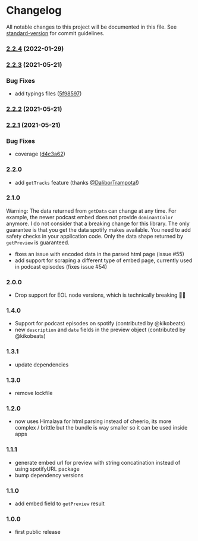 # Changelog

All notable changes to this project will be documented in this file. See [standard-version](https://github.com/conventional-changelog/standard-version) for commit guidelines.

### [2.2.4](https://github.com/microlinkhq/spotify-url-info/compare/v2.2.3...v2.2.4) (2022-01-29)

### [2.2.3](https://github.com/microlinkhq/spotify-url-info/compare/v2.2.2...v2.2.3) (2021-05-21)


### Bug Fixes

* add typings files ([5f98597](https://github.com/microlinkhq/spotify-url-info/commit/5f98597f45bceadf9c05e4ed9ccbe03d7fa80ebc))

### [2.2.2](https://github.com/microlinkhq/spotify-url-info/compare/v2.2.1...v2.2.2) (2021-05-21)

### [2.2.1](https://github.com/karlsander/spotify-url-info/compare/v2.2.1-0...v2.2.1) (2021-05-21)


### Bug Fixes

* coverage ([d4c3a62](https://github.com/karlsander/spotify-url-info/commit/d4c3a6237d751332d5ecbade0fd64381309571db))

### 2.2.0

- add `getTracks` feature (thanks [@DaliborTrampota](https://github.com/DaliborTrampota)!)

### 2.1.0

Warning: The data returned from `getData` can change at any time. For example, the newer podcast embed does not provide `dominantColor` anymore. I do not consider that a breaking change for this library. The only guarantee is that you get the data spotify makes available. You need to add safety checks in your application code. Only the data shape returned by `getPreview` is guaranteed.

- fixes an issue with encoded data in the parsed html page (issue #55)
- add support for scraping a different type of embed page, currently used in podcast episodes (fixes issue #54)

### 2.0.0

- Drop support for EOL node versions, which is technically breaking 🤷‍♂️

### 1.4.0

- Support for podcast episodes on spotify (contributed by @kikobeats)
- new `description` and `date` fields in the preview object (contributed by @kikobeats)

### 1.3.1

- update dependencies

### 1.3.0

- remove lockfile

### 1.2.0

- now uses Himalaya for html parsing instead of cheerio, its more complex / brittle but the bundle is way smaller so it can be used inside apps

### 1.1.1

- generate embed url for preview with string concatination instead of using spotifyURL package
- bump dependency versions

### 1.1.0

- add embed field to `getPreview` result

### 1.0.0

- first public release
